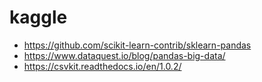 # kaggle
- https://github.com/scikit-learn-contrib/sklearn-pandas
- https://www.dataquest.io/blog/pandas-big-data/
- https://csvkit.readthedocs.io/en/1.0.2/
